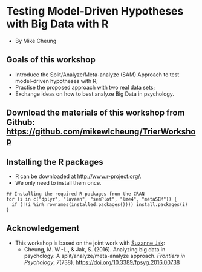 # Testing Model-Driven Hypotheses with Big Data with R
* By Mike Cheung
   
## Goals of this workshop
* Introduce the Split/Analyze/Meta-analyze (SAM) Approach to test model-driven hypotheses with R;
* Practise the proposed approach with two real data sets;
* Exchange ideas on how to best analyze Big Data in psychology. 

## Download the materials of this workshop from Github: https://github.com/mikewlcheung/TrierWorkshop
    
## Installing the R packages
* R can be downloaded at http://www.r-project.org/.
* We only need to install them once.

```
## Installing the required R packages from the CRAN
for (i in c("dplyr", "lavaan", "semPlot", "lme4", "metaSEM")) {
  if (!(i %in% rownames(installed.packages()))) install.packages(i)
}
```    

## Acknowledgement
* This workshop is based on the joint work with [Suzanne Jak](http://www.suzannejak.nl/):
    + Cheung, M. W.-L., & Jak, S. (2016). Analyzing big data in psychology: A split/analyze/meta-analyze approach. *Frontiers in Psychology*, *7*(738). https://doi.org/10.3389/fpsyg.2016.00738
